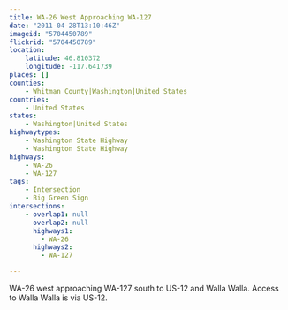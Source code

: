 ```yaml
---
title: WA-26 West Approaching WA-127
date: "2011-04-28T13:10:46Z"
imageid: "5704450789"
flickrid: "5704450789"
location:
    latitude: 46.810372
    longitude: -117.641739
places: []
counties:
    - Whitman County|Washington|United States
countries:
    - United States
states:
    - Washington|United States
highwaytypes:
    - Washington State Highway
    - Washington State Highway
highways:
    - WA-26
    - WA-127
tags:
    - Intersection
    - Big Green Sign
intersections:
    - overlap1: null
      overlap2: null
      highways1:
        - WA-26
      highways2:
        - WA-127

---
```

WA-26 west approaching WA-127 south to US-12 and Walla Walla.  Access to Walla Walla is via US-12.